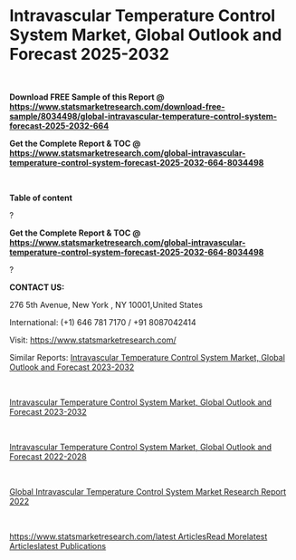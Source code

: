 <h1>Intravascular Temperature Control System Market, Global Outlook and Forecast 2025-2032</h1><br/><p><strong>Download FREE Sample of this Report @ <a href="https://www.statsmarketresearch.com/download-free-sample/8034498/global-intravascular-temperature-control-system-forecast-2025-2032-664">https://www.statsmarketresearch.com/download-free-sample/8034498/global-intravascular-temperature-control-system-forecast-2025-2032-664</a></strong></p>
 
 
 
 <div><b>Get the Complete Report & TOC @ <a href="https://www.statsmarketresearch.com/global-intravascular-temperature-control-system-forecast-2025-2032-664-8034498">https://www.statsmarketresearch.com/global-intravascular-temperature-control-system-forecast-2025-2032-664-8034498</a></b></div>
 
 
 
 <p><br />
 
 <b>Table of content</b></p>
 
 
 
 <p>? </p>
 
 
 
 <div><b>Get the Complete Report & TOC @ <a href="https://www.statsmarketresearch.com/global-intravascular-temperature-control-system-forecast-2025-2032-664-8034498">https://www.statsmarketresearch.com/global-intravascular-temperature-control-system-forecast-2025-2032-664-8034498</a></b></div>
 
 
 
 <p>? </p>
 
 
 
 <p><b>CONTACT US:</b><br />
 
 276 5th Avenue, New York , NY 10001,United States<br />
 
 International: (+1) 646 781 7170 / +91 8087042414<br />
 
 Visit: <a href="https://www.statsmarketresearch.com/">https://www.statsmarketresearch.com/</a><br />
 
 Similar Reports: <a href="https://www.statsmarketresearch.com/global-intravascular-temperature-control-system-forecast-2025-2032-664-8034498">Intravascular Temperature Control System Market, Global Outlook and Forecast 2023-2032</a><br />
 
 <br />
 
 <a href="https://www.statsmarketresearch.com/global-intravascular-temperature-control-system-forecast-2025-2032-664-8034498">Intravascular Temperature Control System Market, Global Outlook and Forecast 2023-2032</a><br />
 
 <br />
 
 <a href="https://www.statsmarketresearch.com/global-intravascular-temperature-control-system-forecast-2025-2032-664-8034498">Intravascular Temperature Control System Market, Global Outlook and Forecast 2022-2028</a><br />
 
 <br />
 
 <a href="https://www.statsmarketresearch.com/global-intravascular-temperature-control-system-forecast-2025-2032-664-8034498">Global Intravascular Temperature Control System Market Research Report 2022</a><br />
 
 <br />
 
 <a href="https://gyeongbokgung.com">https://www.statsmarketresearch.com/</a><a href="https://hallyeomaritime.com">latest Articles</a><a href="https://jingwansa.com">Read More</a><a href="https://nguoiviet.jp/">latest Articles</a><a href="https://www.intelmarketresearch.com/">latest Publications</a></p>